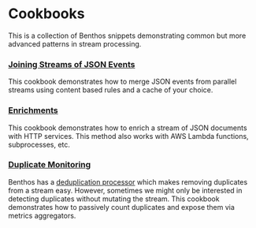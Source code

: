 Cookbooks
=========

This is a collection of Benthos snippets demonstrating common but more advanced
patterns in stream processing.

### [Joining Streams of JSON Events](./joining-streams.md)

This cookbook demonstrates how to merge JSON events from parallel streams using
content based rules and a cache of your choice.

### [Enrichments](./enrichments.md)

This cookbook demonstrates how to enrich a stream of JSON documents with
HTTP services. This method also works with AWS Lambda functions, subprocesses,
etc.

### [Duplicate Monitoring](./duplicate-monitoring.md)

Benthos has a [deduplication processor](../processors/README.md#dedupe) which
makes removing duplicates from a stream easy. However, sometimes we might only
be interested in detecting duplicates without mutating the stream. This cookbook
demonstrates how to passively count duplicates and expose them via metrics
aggregators.